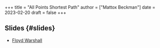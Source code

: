 +++
title = "All Points Shortest Path"
author = ["Mattox Beckman"]
date = 2023-02-20
draft = false
+++

## Slides {#slides}

-   [Floyd Warshall](/slides/floys-warshall.pdf)
